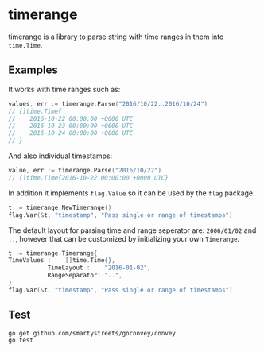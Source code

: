 # timerange

timerange is a library to parse string with time ranges in them into
`time.Time`.

## Examples

It works with time ranges such as:

```go
values, err := timerange.Parse("2016/10/22..2016/10/24")
// []time.Time{
//    2016-10-22 00:00:00 +0000 UTC
//    2016-10-23 00:00:00 +0000 UTC
//    2016-10-24 00:00:00 +0000 UTC
// }
```

And also individual timestamps:

```go
value, err := timerange.Parse("2016/10/22")
// []time.Time{2016-10-22 00:00:00 +0000 UTC}
```

In addition it implements `flag.Value` so it can be used by the `flag` package.

```go
t := timerange.NewTimerange()
flag.Var(&t, "timestamp", "Pass single or range of timestamps")
```

The default layout for parsing time and range seperator are: `2006/01/02` and
`..`, however that can be customized by initializing your own `Timerange`.

```go
t := timerange.Timerange{
TimeValues :    []time.Time{},
           TimeLayout :    "2016-01-02",
           RangeSeparator: "..",
}
flag.Var(&t, "timestamp", "Pass single or range of timestamps")
```

## Test

```
go get github.com/smartystreets/goconvey/convey
go test
```

